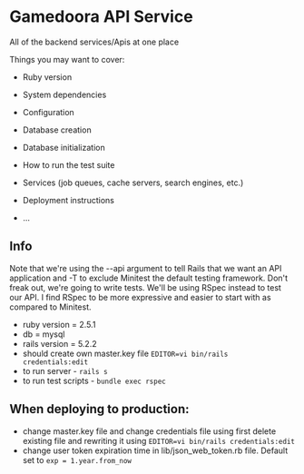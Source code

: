 # Gamedoora API Service

All of the backend services/Apis at one place

Things you may want to cover:

* Ruby version

* System dependencies

* Configuration

* Database creation

* Database initialization

* How to run the test suite

* Services (job queues, cache servers, search engines, etc.)

* Deployment instructions

* ...


## Info
Note that we're using the --api argument to tell Rails that we want an API application and -T to exclude Minitest the default testing framework. Don't freak out, we're going to write tests. We'll be using RSpec instead to test our API. I find RSpec to be more expressive and easier to start with as compared to Minitest.
* ruby version = 2.5.1
* db = mysql
* rails version = 5.2.2
* should create own master.key file ```EDITOR=vi bin/rails credentials:edit```
* to run server - ```rails s```
* to run test scripts - ```bundle exec rspec```


## When deploying to production:
* change master.key file and change credentials file using first delete existing file and rewriting it using ```EDITOR=vi bin/rails credentials:edit``` 
* change user token expiration time in lib/json_web_token.rb file. Default set to ```exp = 1.year.from_now```